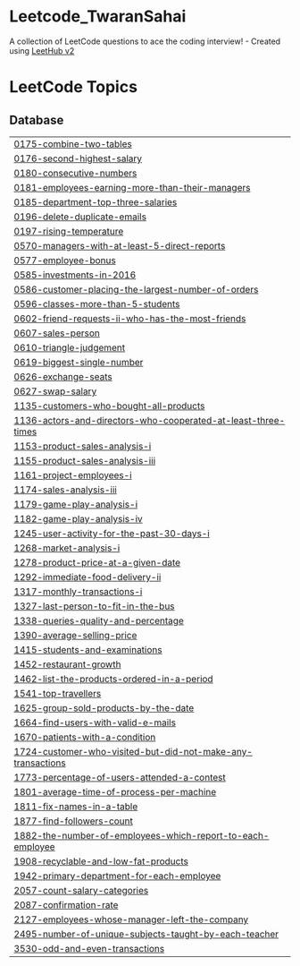 # Leetcode_TwaranSahai
A collection of LeetCode questions to ace the coding interview! - Created using [LeetHub v2](https://github.com/arunbhardwaj/LeetHub-2.0)

<!---LeetCode Topics Start-->
# LeetCode Topics
## Database
|  |
| ------- |
| [0175-combine-two-tables](https://github.com/twaran1998/Leetcode_TwaranSahai/tree/master/0175-combine-two-tables) |
| [0176-second-highest-salary](https://github.com/twaran1998/Leetcode_TwaranSahai/tree/master/0176-second-highest-salary) |
| [0180-consecutive-numbers](https://github.com/twaran1998/Leetcode_TwaranSahai/tree/master/0180-consecutive-numbers) |
| [0181-employees-earning-more-than-their-managers](https://github.com/twaran1998/Leetcode_TwaranSahai/tree/master/0181-employees-earning-more-than-their-managers) |
| [0185-department-top-three-salaries](https://github.com/twaran1998/Leetcode_TwaranSahai/tree/master/0185-department-top-three-salaries) |
| [0196-delete-duplicate-emails](https://github.com/twaran1998/Leetcode_TwaranSahai/tree/master/0196-delete-duplicate-emails) |
| [0197-rising-temperature](https://github.com/twaran1998/Leetcode_TwaranSahai/tree/master/0197-rising-temperature) |
| [0570-managers-with-at-least-5-direct-reports](https://github.com/twaran1998/Leetcode_TwaranSahai/tree/master/0570-managers-with-at-least-5-direct-reports) |
| [0577-employee-bonus](https://github.com/twaran1998/Leetcode_TwaranSahai/tree/master/0577-employee-bonus) |
| [0585-investments-in-2016](https://github.com/twaran1998/Leetcode_TwaranSahai/tree/master/0585-investments-in-2016) |
| [0586-customer-placing-the-largest-number-of-orders](https://github.com/twaran1998/Leetcode_TwaranSahai/tree/master/0586-customer-placing-the-largest-number-of-orders) |
| [0596-classes-more-than-5-students](https://github.com/twaran1998/Leetcode_TwaranSahai/tree/master/0596-classes-more-than-5-students) |
| [0602-friend-requests-ii-who-has-the-most-friends](https://github.com/twaran1998/Leetcode_TwaranSahai/tree/master/0602-friend-requests-ii-who-has-the-most-friends) |
| [0607-sales-person](https://github.com/twaran1998/Leetcode_TwaranSahai/tree/master/0607-sales-person) |
| [0610-triangle-judgement](https://github.com/twaran1998/Leetcode_TwaranSahai/tree/master/0610-triangle-judgement) |
| [0619-biggest-single-number](https://github.com/twaran1998/Leetcode_TwaranSahai/tree/master/0619-biggest-single-number) |
| [0626-exchange-seats](https://github.com/twaran1998/Leetcode_TwaranSahai/tree/master/0626-exchange-seats) |
| [0627-swap-salary](https://github.com/twaran1998/Leetcode_TwaranSahai/tree/master/0627-swap-salary) |
| [1135-customers-who-bought-all-products](https://github.com/twaran1998/Leetcode_TwaranSahai/tree/master/1135-customers-who-bought-all-products) |
| [1136-actors-and-directors-who-cooperated-at-least-three-times](https://github.com/twaran1998/Leetcode_TwaranSahai/tree/master/1136-actors-and-directors-who-cooperated-at-least-three-times) |
| [1153-product-sales-analysis-i](https://github.com/twaran1998/Leetcode_TwaranSahai/tree/master/1153-product-sales-analysis-i) |
| [1155-product-sales-analysis-iii](https://github.com/twaran1998/Leetcode_TwaranSahai/tree/master/1155-product-sales-analysis-iii) |
| [1161-project-employees-i](https://github.com/twaran1998/Leetcode_TwaranSahai/tree/master/1161-project-employees-i) |
| [1174-sales-analysis-iii](https://github.com/twaran1998/Leetcode_TwaranSahai/tree/master/1174-sales-analysis-iii) |
| [1179-game-play-analysis-i](https://github.com/twaran1998/Leetcode_TwaranSahai/tree/master/1179-game-play-analysis-i) |
| [1182-game-play-analysis-iv](https://github.com/twaran1998/Leetcode_TwaranSahai/tree/master/1182-game-play-analysis-iv) |
| [1245-user-activity-for-the-past-30-days-i](https://github.com/twaran1998/Leetcode_TwaranSahai/tree/master/1245-user-activity-for-the-past-30-days-i) |
| [1268-market-analysis-i](https://github.com/twaran1998/Leetcode_TwaranSahai/tree/master/1268-market-analysis-i) |
| [1278-product-price-at-a-given-date](https://github.com/twaran1998/Leetcode_TwaranSahai/tree/master/1278-product-price-at-a-given-date) |
| [1292-immediate-food-delivery-ii](https://github.com/twaran1998/Leetcode_TwaranSahai/tree/master/1292-immediate-food-delivery-ii) |
| [1317-monthly-transactions-i](https://github.com/twaran1998/Leetcode_TwaranSahai/tree/master/1317-monthly-transactions-i) |
| [1327-last-person-to-fit-in-the-bus](https://github.com/twaran1998/Leetcode_TwaranSahai/tree/master/1327-last-person-to-fit-in-the-bus) |
| [1338-queries-quality-and-percentage](https://github.com/twaran1998/Leetcode_TwaranSahai/tree/master/1338-queries-quality-and-percentage) |
| [1390-average-selling-price](https://github.com/twaran1998/Leetcode_TwaranSahai/tree/master/1390-average-selling-price) |
| [1415-students-and-examinations](https://github.com/twaran1998/Leetcode_TwaranSahai/tree/master/1415-students-and-examinations) |
| [1452-restaurant-growth](https://github.com/twaran1998/Leetcode_TwaranSahai/tree/master/1452-restaurant-growth) |
| [1462-list-the-products-ordered-in-a-period](https://github.com/twaran1998/Leetcode_TwaranSahai/tree/master/1462-list-the-products-ordered-in-a-period) |
| [1541-top-travellers](https://github.com/twaran1998/Leetcode_TwaranSahai/tree/master/1541-top-travellers) |
| [1625-group-sold-products-by-the-date](https://github.com/twaran1998/Leetcode_TwaranSahai/tree/master/1625-group-sold-products-by-the-date) |
| [1664-find-users-with-valid-e-mails](https://github.com/twaran1998/Leetcode_TwaranSahai/tree/master/1664-find-users-with-valid-e-mails) |
| [1670-patients-with-a-condition](https://github.com/twaran1998/Leetcode_TwaranSahai/tree/master/1670-patients-with-a-condition) |
| [1724-customer-who-visited-but-did-not-make-any-transactions](https://github.com/twaran1998/Leetcode_TwaranSahai/tree/master/1724-customer-who-visited-but-did-not-make-any-transactions) |
| [1773-percentage-of-users-attended-a-contest](https://github.com/twaran1998/Leetcode_TwaranSahai/tree/master/1773-percentage-of-users-attended-a-contest) |
| [1801-average-time-of-process-per-machine](https://github.com/twaran1998/Leetcode_TwaranSahai/tree/master/1801-average-time-of-process-per-machine) |
| [1811-fix-names-in-a-table](https://github.com/twaran1998/Leetcode_TwaranSahai/tree/master/1811-fix-names-in-a-table) |
| [1877-find-followers-count](https://github.com/twaran1998/Leetcode_TwaranSahai/tree/master/1877-find-followers-count) |
| [1882-the-number-of-employees-which-report-to-each-employee](https://github.com/twaran1998/Leetcode_TwaranSahai/tree/master/1882-the-number-of-employees-which-report-to-each-employee) |
| [1908-recyclable-and-low-fat-products](https://github.com/twaran1998/Leetcode_TwaranSahai/tree/master/1908-recyclable-and-low-fat-products) |
| [1942-primary-department-for-each-employee](https://github.com/twaran1998/Leetcode_TwaranSahai/tree/master/1942-primary-department-for-each-employee) |
| [2057-count-salary-categories](https://github.com/twaran1998/Leetcode_TwaranSahai/tree/master/2057-count-salary-categories) |
| [2087-confirmation-rate](https://github.com/twaran1998/Leetcode_TwaranSahai/tree/master/2087-confirmation-rate) |
| [2127-employees-whose-manager-left-the-company](https://github.com/twaran1998/Leetcode_TwaranSahai/tree/master/2127-employees-whose-manager-left-the-company) |
| [2495-number-of-unique-subjects-taught-by-each-teacher](https://github.com/twaran1998/Leetcode_TwaranSahai/tree/master/2495-number-of-unique-subjects-taught-by-each-teacher) |
| [3530-odd-and-even-transactions](https://github.com/twaran1998/Leetcode_TwaranSahai/tree/master/3530-odd-and-even-transactions) |
<!---LeetCode Topics End-->